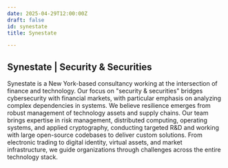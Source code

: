 ```yaml
---
date: 2025-04-29T12:00:00Z
draft: false
id: synestate
title: Synestate

---
```


## Synestate | Security & Securities

Synestate is a New York-based consultancy working at the intersection of finance and technology. Our focus on "security & securities" bridges cybersecurity with financial markets, with particular emphasis on analyzing complex dependencies in systems. We believe resilience emerges from robust management of technology assets and supply chains. Our team brings expertise in risk management, distributed computing, operating systems, and applied cryptography, conducting targeted R&D and working with large open-source codebases to deliver custom solutions. From electronic trading to digital identity, virtual assets, and market infrastructure, we guide organizations through challenges across the entire technology stack.
